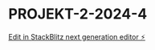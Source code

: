 # PROJEKT-2-2024-4

[Edit in StackBlitz next generation editor ⚡️](https://stackblitz.com/~/github.com/1Olus1/PROJEKT-2-2024-4)